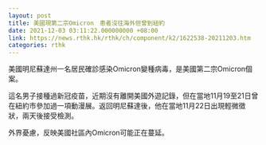 ```yaml
---
layout: post
title: 美國現第二宗Omicron　患者沒往海外但曾到紐約
date: 2021-12-03 03:11:22.000000000 +08:00
link: https://news.rthk.hk/rthk/ch/component/k2/1622538-20211203.htm
categories: rthk
---
```


美國明尼蘇達州一名居民確診感染Omicron變種病毒，是美國第二宗Omicron個案。

這名男子接種過新冠疫苗，近期沒有離開美國外遊記錄，但在當地11月19至21日曾在紐約市參加過一項動漫展。返回明尼蘇達後，他在當地11月22日出現輕微徵狀，兩天後接受檢測。

外界憂慮，反映美國社區內Omicron可能正在蔓延。
